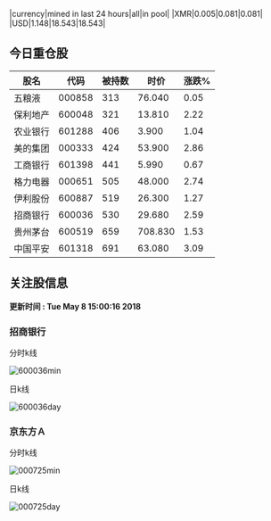 |currency|mined in last 24 hours|all|in pool|
|XMR|0.005|0.081|0.081|
|USD|1.148|18.543|18.543|

## 今日重仓股 

|股名|代码|被持数|时价|涨跌%|
|---|---|---|---|---|
|五粮液|000858|313|76.040|0.05|
|保利地产|600048|321|13.810|2.22|
|农业银行|601288|406|3.900|1.04|
|美的集团|000333|424|53.900|2.86|
|工商银行|601398|441|5.990|0.67|
|格力电器|000651|505|48.000|2.74|
|伊利股份|600887|519|26.300|1.27|
|招商银行|600036|530|29.680|2.59|
|贵州茅台|600519|659|708.830|1.53|
|中国平安|601318|691|63.080|3.09|

## 关注股信息
**更新时间 : Tue May  8 15:00:16 2018**
### 招商银行 
分时k线

![600036min](http://image.sinajs.cn/newchart/min/n/sh600036.gif)

日k线

![600036day](http://image.sinajs.cn/newchart/daily/n/sh600036.gif)

### 京东方Ａ 
分时k线

![000725min](http://image.sinajs.cn/newchart/min/n/sz000725.gif)

日k线

![000725day](http://image.sinajs.cn/newchart/daily/n/sz000725.gif)
